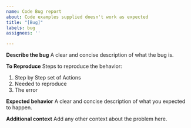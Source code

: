 ```yaml
---
name: Code Bug report
about: Code examples supplied doesn't work as expected
title: "[Bug]"
labels: bug
assignees: ''

---
```


**Describe the bug**
A clear and concise description of what the bug is.

**To Reproduce**
Steps to reproduce the behavior:
1. Step by Step set of Actions
2. Needed to reproduce
3. The error

**Expected behavior**
A clear and concise description of what you expected to happen.

**Additional context**
Add any other context about the problem here.

